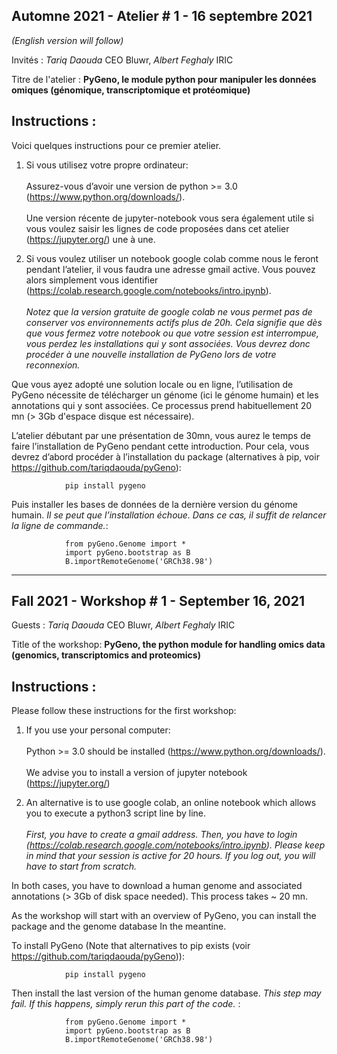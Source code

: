 
## Automne 2021 - Atelier # 1 - 16 septembre 2021

*(English version will follow)*

Invités : *Tariq Daouda* CEO Bluwr, *Albert Feghaly* IRIC

Titre de l'atelier : **PyGeno, le module python pour manipuler les données omiques (génomique, transcriptomique et protéomique)**

## Instructions :
Voici quelques instructions pour ce premier atelier.
 
1. Si vous utilisez votre propre ordinateur: <br/>  
      Assurez-vous d’avoir une version de python >= 3.0 (https://www.python.org/downloads/). <br/>  
      Une version récente de jupyter-notebook vous sera également utile si vous voulez saisir les lignes de code proposées dans cet atelier (https://jupyter.org/) une à une.

2. Si vous voulez utiliser un notebook google colab comme nous le feront pendant l’atelier, il vous faudra une adresse gmail active. Vous pouvez alors simplement vous identifier (https://colab.research.google.com/notebooks/intro.ipynb). <br/>  
      *Notez que la version gratuite de google colab ne vous permet pas de conserver vos environnements actifs plus de 20h. Cela signifie que dès que vous fermez votre notebook ou que votre session est interrompue, vous perdez les installations qui y sont associées. Vous devrez donc procéder à une nouvelle installation de PyGeno lors de votre reconnexion.*
 
Que vous ayez adopté une solution locale ou en ligne, l’utilisation de PyGeno nécessite de télécharger un génome (ici le génome humain) et les annotations qui y sont associées. Ce processus prend habituellement 20 mn (> 3Gb d'espace disque est nécessaire).
 
L’atelier débutant par une présentation de 30mn, vous aurez le temps de faire l’installation de PyGeno pendant cette introduction. Pour cela, vous devrez d’abord procéder à l’installation du package (alternatives à pip, voir https://github.com/tariqdaouda/pyGeno):
 
                pip install pygeno
 

Puis installer les bases de données de la dernière version du génome humain. *Il se peut que l’installation échoue. Dans ce cas, il suffit de relancer la ligne de commande.*:
 
                from pyGeno.Genome import *
                import pyGeno.bootstrap as B
                B.importRemoteGenome('GRCh38.98')

 
-------------------------------------------------------------------------------

## Fall 2021 - Workshop # 1 - September 16, 2021

Guests :  *Tariq Daouda* CEO Bluwr, *Albert Feghaly* IRIC

Title of the workshop: **PyGeno, the python module for handling omics data (genomics, transcriptomics and proteomics)**

## Instructions :
Please follow these instructions for the first workshop:

1. If you use your personal computer: <br/>  
   Python >= 3.0 should be installed (https://www.python.org/downloads/). <br/>  
   We advise you to install a version of jupyter notebook (https://jupyter.org/)

2. An alternative is to use google colab, an online notebook which allows you to execute a python3 script line by line. <br/>  
   *First, you have to create a gmail address. Then, you have to login (https://colab.research.google.com/notebooks/intro.ipynb). Please keep in mind that your session is active for 20 hours. If you log out, you will have to start from scratch.*
 
In both cases, you have to download a human genome and associated annotations (> 3Gb of disk space needed). This process takes ~ 20 mn.
 
As the workshop will start with an overview of PyGeno, you can install the package and the genome database In the meantine.
 
To install PyGeno (Note that alternatives to pip exists (voir https://github.com/tariqdaouda/pyGeno)):
 
                pip install pygeno
 

 
Then install the last version of the human genome database. *This step may fail. If this happens, simply rerun this part of the code.* :
 
                from pyGeno.Genome import *
                import pyGeno.bootstrap as B
                B.importRemoteGenome('GRCh38.98')
 
